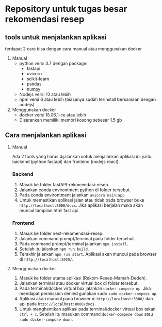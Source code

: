 # Repository untuk tugas besar rekomendasi resep

## tools untuk menjalankan aplikasi
terdapat 2 cara bisa dengan cara manual atau menggunakan docker
1. Manual
    - python versi 3.7 dengan package:
        - fastapi
        - uvicorn
        - scikit-learn
        - pandas
        - numpy
    - Nodejs versi 10 atau lebih
    - npm versi 6 atau lebih (biasanya sudah terinstall bersamaan dengan nodejs)
1. Menggunakan docker
    - docker versi 18.06.1-ce atau lebih
    - Disarankan memiliki memori kosong sebesar 1.5 gb

## Cara menjalankan aplikasi
1. Manual

    Ada 2 tools yang harus dijalankan untuk menjalankan aplikasi ini yaitu backend (python fastapi) dan frontend (nodejs react).
    ### Backend
    1. Masuk ke folder fastAPI-rekomendasi-resep.
    1. Jalankan conda environtment python di folder tersebut.
    1. Pada conda environtment jalankan `uvicorn main:app`
    1. Untuk memastikan aplikasi jalan atau tidak pada browser buka `http://localhost:8000/docs`. Jika aplikasi berjalan maka akan muncul tampilan html fast api.
    ### Frontend
    1. Masuk ke folder next-rekomendasi-resep.
    1. Jalankan command prompt/terminal pada folder tersebut.
    1. Pada command prompt/terminal jalankan `npm install`.
    1. Setelah itu jalankan `npm run build`.
    1. Terakhir jalankan `npm run start`. Aplikasi akan muncul pada browser di `http://localhost:3000/`.

1. Menggunakan docker
    1. Masuk ke folder utama aplikasi (Rekom-Resep-Mamah-Dedeh).
    1. Jalankan terminal atau docker virtual box di folder tersebut.
    1. Pada terminal/docker virtual box jalankan `docker-compose up`. Jika mendapat permission denied gunakan sudo `sudo docker-compose up`.
    1. Aplikasi akan muncul pada browser di `http://localhost:3000/` dan api pada `http://localhost:8000/docs`.
    1. Untuk menghentikan aplikasi pada terminal/docker virtual box tekan `ctrl + c`. Setelah itu masukan command `docker-compose down` atau `sudo docker-compose down`.
